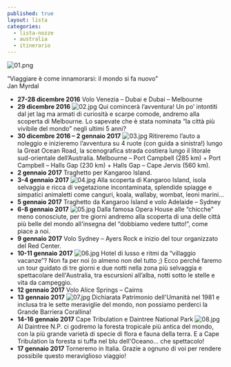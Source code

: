```yaml
---
published: true
layout: lista
categories:
  - lista-nozze
  - australia
  - itinerario
---
```

![01.png]({{site.baseurl}}/images/01.png)


<div class="citazione">
“Viaggiare è come innamorarsi: il mondo si fa nuovo”<br/>
<span style="text-align:right">Jan Myrdal</span>
</div>



- **27-28 dicembre 2016** 
 Volo Venezia – Dubai e Dubai – Melbourne
- **29 dicembre 2016**
![02.jpg]({{site.baseurl}}/images/02.jpg)
Qui comincerà l’avventura! Un po’ intontiti dal jet lag ma armati di curiosità e scarpe comode, andremo alla scoperta di Melbourne. 
Lo sapevate che è stata nominata “la città più vivibile del mondo” negli ultimi 5 anni?
 - **30 dicembre 2016 – 2 gennaio 2017**
![03.jpg]({{site.baseurl}}/images/03.jpg)
Ritireremo l’auto a noleggio e inizieremo l’avventura su 4 ruote (con guida a sinistra!) lungo la Great Ocean Road, la scenografica strada costiera lungo il litorale sud-orientale dell’Australia.
Melbourne – Port Campbell (285 km) + Port Campbell – Halls Gap (230 km) + Halls Gap – Cape Jervis (560 km). 
- **2 gennaio 2017**
Traghetto per Kangaroo Island.
- **3-4 gennaio 2017**
![04.jpg]({{site.baseurl}}/images/04.jpg)
Alla scoperta di Kangaroo Island, isola selvaggia e ricca di vegetazione incontaminata, splendide spiagge e simpatici animaletti come canguri, koala, wallaby, wombat, leoni marini...
- **5 gennaio 2017**
Traghetto da Kangaroo Island e volo Adelaide – Sydney
- **6-8 gennaio 2017**
![05.jpg]({{site.baseurl}}/images/05.jpg)
Dalla famosa Opera House alle “chicche” meno conosciute, per tre giorni andremo alla scoperta di una delle città più belle del mondo all'insegna del “dobbiamo vedere tutto!”, come piace a noi.
- **9 gennaio 2017**
Volo Sydney – Ayers Rock e inizio del tour organizzato del Red Center.
- **10-11 gennaio 2017**
![06.jpg]({{site.baseurl}}/images/06.jpg)
Hotel di lusso e ritmi da “villaggio vacanze”? Non fa per noi (o almeno non del tutto ;) Ecco perché faremo un tour guidato di tre giorni e due notti nella zona più selvaggia e spettacolare dell'Australia, tra escursioni all’alba, notti sotto le stelle e vita da campeggio.
- **12 gennaio 2017**
Volo Alice Springs – Cairns
- **13 gennaio 2017**
![07.jpg]({{site.baseurl}}/images/07.jpg)
Dichiarata Patrimonio dell'Umanità nel 1981 e inclusa tra le sette meraviglie del mondo, non possiamo perderci la Grande Barriera Corallina!
- **14-16 gennaio 2017** 
Cape Tribulation e Daintree National Park
![08.jpg]({{site.baseurl}}/images/08.jpg)
Al Daintree N.P. ci godremo la foresta tropicale più antica del mondo, con la più grande varietà di specie di flora e fauna della terra. E a Cape Tribulation la foresta si tuffa nel blu dell'Oceano… che spettacolo!
- **17 gennaio 2017**
Torneremo in Italia. Grazie a ognuno di voi per rendere possibile questo meraviglioso viaggio!



